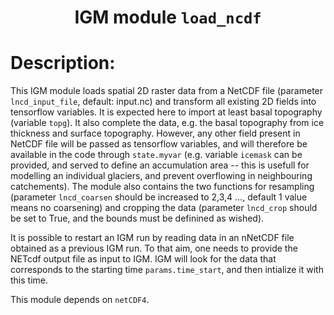 ### <h1 align="center" id="title">IGM module `load_ncdf` </h1>

# Description:

This IGM module loads spatial 2D raster data from a NetCDF file (parameter `lncd_input_file`, default: input.nc) and transform all existing 2D fields into tensorflow variables. It is expected here to import at least basal topography (variable `topg`). It also complete the data, e.g. the basal topography from ice thickness and surface topography. However, any other field present in NetCDF file will be passed as tensorflow variables, and will therefore be available in the code through `state.myvar` (e.g. variable `icemask` can be provided, and served to define an accumulation area -- this is usefull for modelling an individual glaciers, and prevent overflowing in neighbouring catchements). The module also contains the two functions for resampling (parameter `lncd_coarsen` should be increased to 2,3,4 ..., default 1 value means no coarsening) and cropping the data (parameter `lncd_crop` should be set to True, and the bounds must be definined as wished).

It is possible to restart an IGM run by reading data in an nNetCDF file obtained as a previous IGM run. To that aim, one needs to provide the NETcdf output file as input to IGM. IGM will look for the data that corresponds to the starting time `params.time_start`, and then intialize it with this time.

This module depends on `netCDF4`.

